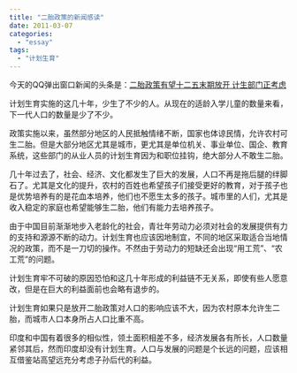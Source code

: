 ```yaml
---
title: "二胎政策的新闻感读"
date: 2011-03-07
categories: 
  - "essay"
tags: 
  - "计划生育"
---
```


今天的QQ弹出窗口新闻的头条是：[二胎政策有望十二五末期放开 计生部门正考虑](http://news.qq.com/a/20110307/000056.htm?pgv_ref=aio)

计划生育实施的这几十年，少生了不少的人。从现在的适龄入学儿童的数量来看，下一代人口的数量是少了不少。

政策实施以来，虽然部分地区的人民抵触情绪不断，国家也体谅民情，允许农村可生二胎。但是大部分地区尤其是城市，更尤其是单位机关、事业单位、国企、教育系统，这些部门的从业人员的计划生育因为和职位挂钩，绝大部分人不敢生二胎。

几十年过去了，社会、经济、文化都发生了巨大的发展，人口不再是拖后腿的绊脚石了。尤其是文化的提升，农村的百姓也希望孩子们接受更好的教育，对于孩子也是优势培养有的是花血本培养，他们也不愿生太多的孩子。城市里的人们，尤其是收入稳定的家庭也希望能够生二胎，他们有能力去培养孩子。

由于中国目前渐渐地步入老龄化的社会，青壮年劳动力必须对社会的发展提供有力的支持和源源不断的动力。计划生育也应该因地制宜，不同的地区采取适合当地情况的政策，而不是一刀切的操作。不然由于劳动力的短缺还会出现“用工荒”、“农工荒”的问题。

计划生育牢不可破的原因恐怕和这几十年形成的利益链不无关系，即使有些人愿意改，但是在巨大的利益面前也会略有退步的。

计划生育如果只是放开二胎政策对人口的影响应该不大，因为农村原本允许生二胎，而城市人口本身所占人口比重不高。

印度和中国有着很多的相似性，领土面积相差不多，经济发展各有所长，人口数量紧邻其后，然而印度却没有计划生育。人口与发展的问题是个长远的问题，应该相互借鉴站高望远充分考虑子孙后代的利益。

